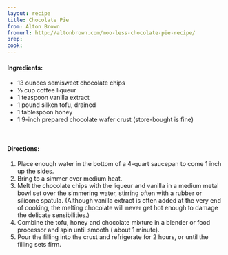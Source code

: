 ```yaml
---
layout: recipe
title: Chocolate Pie
from: Alton Brown
fromurl: http://altonbrown.com/moo-less-chocolate-pie-recipe/
prep: 
cook: 
---
```


#### Ingredients:
        
* 13 ounces semisweet chocolate chips
* ⅓ cup coffee liqueur
* 1 teaspoon vanilla extract
* 1 pound silken tofu, drained
* 1 tablespoon honey
* 1 9-inch prepared chocolate wafer crust (store-bought is fine)

<br>

#### Directions:

1. Place enough water in the bottom of a 4-quart saucepan to come 1 inch up the sides. 
2. Bring to a simmer over medium heat.
3. Melt the chocolate chips with the liqueur and vanilla in a medium
metal bowl set over the simmering water, stirring often with a rubber
or silicone spatula. (Although vanilla extract is often added at the
very end of cooking, the melting chocolate will never get hot enough
to damage the delicate sensibilities.)
4. Combine the tofu, honey and chocolate mixture in a blender or food
processor and spin until smooth ( about 1 minute).
5. Pour the filling into the crust and refrigerate for 2 hours, or
until the filling sets firm.
